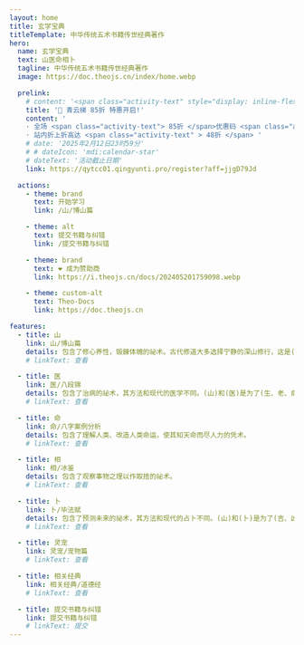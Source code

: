 ```yaml
---
layout: home
title: 玄学宝典
titleTemplate: 中华传统五术书籍传世经典著作
hero:
  name: 玄学宝典
  text: 山医命相卜
  tagline: 中华传统五术书籍传世经典著作
  image: https://doc.theojs.cn/index/home.webp

  prelink:
    # content: '<span class="activity-text" style="display: inline-flex; align-items: center;"><img src="https://i.theojs.cn/logo/qyt.webp" style="height:0.65em; "/>IPLC纯专线内网传输线路 最高2.5Gbps速率!</span>'
    title: '🎉 青云梯 85折 特惠开启!'
    content: '
    · 全场 <span class="activity-text"> 85折 </span>优惠码 <span class="activity-text"> qyt85 </span></br>
    · 站内折上折高达 <span class="activity-text" > 48折 </span> '
    # date: '2025年2月12日23时59分'
    # # dateIcon: 'mdi:calendar-star'
    # dateText: '活动截止日期'
    link: https://qytcc01.qingyunti.pro/register?aff=jjgD79Jd

  actions:
    - theme: brand
      text: 开始学习
      link: /山/博山篇

    - theme: alt
      text: 提交书籍与纠错
      link: /提交书籍与纠错

    - theme: brand
      text: ❤️ 成为赞助商
      link: https://i.theojs.cn/docs/202405201759098.webp

    - theme: custom-alt
      text: Theo-Docs
      link: https://doc.theojs.cn

features:
  - title: 山
    link: 山/博山篇
    details: 包含了修心养性，锻鍊体魄的祕术。古代修道大多选择宁静的深山修行，这是(山)字的由来。
    # linkText: 查看

  - title: 医
    link: 医/八段锦
    details: 包含了治病的祕术，其方法和现代的医学不同。(山)和(医)是为了(生、老、病、死)这四种人生。不可避免的痛苦，谋求解脱而产生的祕术。
    # linkText: 查看

  - title: 命
    link: 命/八字案例分析
    details: 包含了理解人类、改造人类命运，使其知天命而尽人力的凭术。
    # linkText: 查看

  - title: 相
    link: 相/冰鉴
    details: 包含了观察事物之理以作取捨的祕术。
    # linkText: 查看

  - title: 卜
    link: 卜/毕法赋
    details: 包含了预测未来的祕术，其方法和现代的占卜不同。(山)和(卜)是为了(吉、凶)这两种命运。
    # linkText: 查看

  - title: 灵宠
    link: 灵宠/宠物篇
    # linkText: 查看

  - title: 相关经典
    link: 相关经典/道德经
    # linkText: 查看

  - title: 提交书籍与纠错
    link: 提交书籍与纠错
    # linkText: 提交
---
```


<Home />
